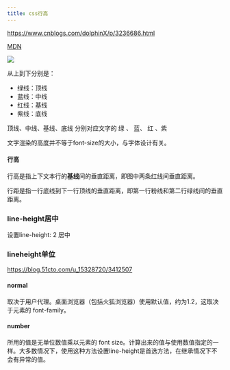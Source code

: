 ```yaml
---
title: css行高
---
```




https://www.cnblogs.com/dolphinX/p/3236686.html

[MDN](https://developer.mozilla.org/zh-CN/docs/Web/CSS/line-height)

![](https://images0.cnblogs.com/blog/349217/201308/04191646-bdab6a76666f4747a58b5e9b7c6be74c.png)

从上到下分别是：

- 绿线：顶线
- 蓝线：中线
- 红线：基线
- 紫线：底线

顶线、中线、基线、底线 分别对应文字的 绿 、 蓝、 红 、紫

文字渲染的高度并不等于font-size的大小，与字体设计有关。

#### 行高

行高是指上下文本行的**基线**间的垂直距离，即图中两条红线间垂直距离。

行距是指一行底线到下一行顶线的垂直距离，即第一行粉线和第二行绿线间的垂直距离。



### line-height居中

设置line-height: 2 居中





### lineheight单位

https://blog.51cto.com/u_15328720/3412507

#### normal

取决于用户代理。桌面浏览器（包括火狐浏览器）使用默认值，约为1.2，这取决于元素的 font-family。

#### number

所用的值是无单位数值乘以元素的 font size。计算出来的值与使用数值指定的一样。大多数情况下，使用这种方法设置line-height是首选方法，在继承情况下不会有异常的值。

